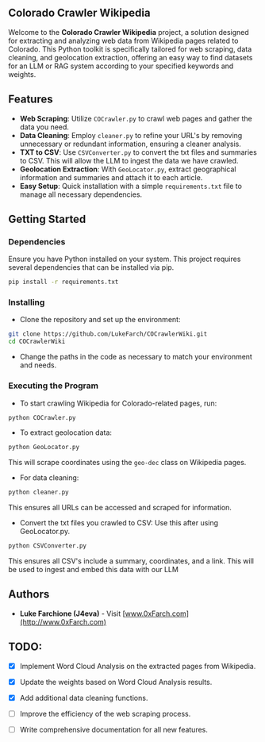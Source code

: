 ## Colorado Crawler Wikipedia

Welcome to the **Colorado Crawler Wikipedia** project, a solution designed for extracting and analyzing web data from Wikipedia pages related to Colorado. This Python toolkit is specifically tailored for web scraping, data cleaning, and geolocation extraction, offering an easy way to find datasets for an LLM or RAG system according to your specified keywords and weights.

## Features

- **Web Scraping**: Utilize `COCrawler.py` to crawl web pages and gather the data you need.
- **Data Cleaning**: Employ `cleaner.py` to refine your URL's by removing unnecessary or redundant information, ensuring a cleaner analysis.
- **TXT to CSV**: Use `CSVConverter.py` to convert the txt files and summaries to CSV. This will allow the LLM to ingest the data we have crawled. 
- **Geolocation Extraction**: With `GeoLocator.py`, extract geographical information and summaries and attach it to each article.
- **Easy Setup**: Quick installation with a simple `requirements.txt` file to manage all necessary dependencies.

## Getting Started

### Dependencies

Ensure you have Python installed on your system. This project requires several dependencies that can be installed via pip.

```bash
pip install -r requirements.txt
```

### Installing

- Clone the repository and set up the environment:

```bash
git clone https://github.com/LukeFarch/COCrawlerWiki.git
cd COCrawlerWiki
```

- Change the paths in the code as necessary to match your environment and needs.

### Executing the Program

- To start crawling Wikipedia for Colorado-related pages, run:

```bash
python COCrawler.py
```

- To extract geolocation data:

```bash
python GeoLocator.py
```

This will scrape coordinates using the `geo-dec` class on Wikipedia pages.

- For data cleaning:

```bash
python cleaner.py
```

This ensures all URLs can be accessed and scraped for information.

- Convert the txt files you crawled to CSV: Use this after using GeoLocator.py. 

```bash
python CSVConverter.py
```

This ensures all CSV's include a summary, coordinates, and a link. This will be used to ingest and embed this data with our LLM



## Authors

- **Luke Farchione (J4eva)** - Visit [www.0xFarch.com](http://www.0xFarch.com) 

## TODO:

- [x] Implement Word Cloud Analysis on the extracted pages from Wikipedia.
- [x] Update the weights based on Word Cloud Analysis results.
- [x] Add additional data cleaning functions.
- [ ] Improve the efficiency of the web scraping process.
- [ ] Write comprehensive documentation for all new features.


